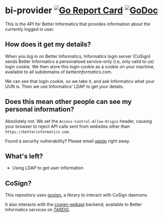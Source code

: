 # bi-provider [![Go Report Card](https://goreportcard.com/badge/github.com/compsoc-edinburgh/bi-provider)](https://goreportcard.com/report/github.com/compsoc-edinburgh/bi-provider) [![GoDoc](https://godoc.org/github.com/compsoc-edinburgh/bi-provider?status.svg)](https://godoc.org/github.com/compsoc-edinburgh/bi-provider)

This is the API for Better Informatics that provides information about the currently logged in user.

## How does it get my details?

When you log in on Better Informatics, Informatics login server (CoSign) sends Better Informatics a personalised service-only (i.e, only valid to us) login cookie. We then store this login cookie as a cookie on your machine, available to all subdomains of _betterinformatics.com_.

We can see that login cookie, so we take it, and ask Informatics what your UUN is. Then we use Informatics' LDAP to get your details.

## Does this mean other people can see my personal information?

Absolutely not. We set the `Access-Control-Allow-Origin` header, causing your browser to reject API calls sent from websites other than `https://betterinformatics.com`.

Found a security vulnerability? Please email [qaisjp](mailto:me@qaisjp.com) right away.

## What's left?

- Using LDAP to get user information

## CoSign?

This repository uses [gosign](https://github.com/qaisjp/gosign), a library to interact with CoSign daemons.

It also interacts with the [cosign-webapi](https://github.com/qaisjp/cosign-webapi) backend, available to Better Informatics services on [TARDIS](https://wiki.tardis.ed.ac.uk).
